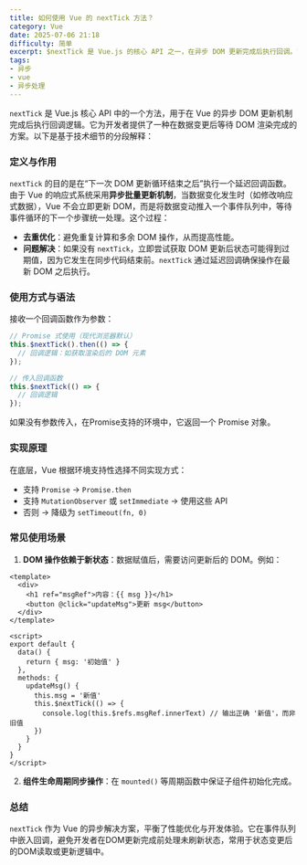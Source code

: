 ```yaml
---
title: 如何使用 Vue 的 nextTick 方法？
category: Vue
date: 2025-07-06 21:18
difficulty: 简单
excerpt: $nextTick 是 Vue.js 的核心 API 之一，在异步 DOM 更新完成后执行回调。它帮助开发者在数据变化后访问最新的 DOM 状态。
tags:
- 异步
- vue
- 异步处理
---
```

`nextTick` 是 Vue.js 核心 API 中的一个方法，用于在 Vue 的异步 DOM 更新机制完成后执行回调逻辑。它为开发者提供了一种在数据变更后等待 DOM 渲染完成的方案。以下是基于技术细节的分段解释： 

### 定义与作用
`nextTick` 的目的是在“下一次 DOM 更新循环结束之后”执行一个延迟回调函数。由于 Vue 的响应式系统采用**异步批量更新机制**，当数据变化发生时（如修改响应式数据），Vue 不会立即更新 DOM，而是将数据变动推入一个事件队列中，等待事件循环的下一个步骤统一处理。这个过程：
- **去重优化**：避免重复计算和多余 DOM 操作，从而提高性能。
- **问题解决**：如果没有 `nextTick`，立即尝试获取 DOM 更新后状态可能得到过期值，因为它发生在同步代码结束前。`nextTick` 通过延迟回调确保操作在最新 DOM 之后执行。

### 使用方式与语法
接收一个回调函数作为参数：

```javascript
// Promise 式使用（现代浏览器默认）
this.$nextTick().then(() => {
  // 回调逻辑：如获取渲染后的 DOM 元素
});

// 传入回调函数
this.$nextTick(() => {
  // 回调逻辑
});
```

如果没有参数传入，在Promise支持的环境中，它返回一个 Promise 对象。

### 实现原理
在底层，Vue 根据环境支持性选择不同实现方式：
- 支持 `Promise` → `Promise.then`
- 支持 `MutationObserver` 或 `setImmediate` → 使用这些 API
- 否则 → 降级为 `setTimeout(fn, 0)`

### 常见使用场景
1. **DOM 操作依赖于新状态**：数据赋值后，需要访问更新后的 DOM。例如：
  
  ``` vue
  <template>
    <div>
      <h1 ref="msgRef">内容：{{ msg }}</h1>
      <button @click="updateMsg">更新 msg</button>
    </div>
  </template>

  <script>
  export default {
    data() {
      return { msg: '初始值' }
    },
    methods: {
      updateMsg() {
        this.msg = '新值'
        this.$nextTick(() => {
          console.log(this.$refs.msgRef.innerText) // 输出正确 '新值'，而非旧值
        })
      }
    }
  }
  </script>
  ```
2. **组件生命周期同步操作**：在 `mounted()` 等周期函数中保证子组件初始化完成。

### 总结
`nextTick` 作为 Vue 的异步解决方案，平衡了性能优化与开发体验。它在事件队列中嵌入回调，避免开发者在DOM更新完成前处理未刷新状态，常用于状态变更后的DOM读取或更新逻辑中。
